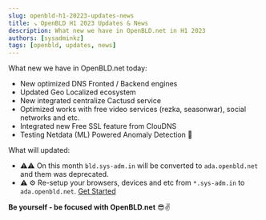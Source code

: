```yaml
---
slug: openbld-h1-20223-updates-news
title: ↘ OpenBLD H1 2023 Updates & News
description: What new we have in OpenBLD.net in H1 2023
authors: [sysadminkz]
tags: [openbld, updates, news]
---
```


What new we have in OpenBLD.net today:
- New optimized DNS Fronted / Backend engines
- Updated Geo Localized ecosystem
- New integrated centralize Cactusd service
- Optimized works with free video services (rezka, seasonwar), social networks and etc.
- Integrated new Free SSL feature from ClouDNS
- Testing Netdata (ML) Powered Anomaly Detection 🔩

What will updated:
- ⚠️⚠️  On this month `bld.sys-adm.in` will be converted to `ada.openbld.net` and them was deprecated.
- ⚠️ ⚙️ Re-setup your browsers, devices and etc from `*.sys-adm.in` to `ada.openbld.net`. [Get Started](/docs/category/get-started)

**Be yourself - be focused with OpenBLD.net** 😎✌️
